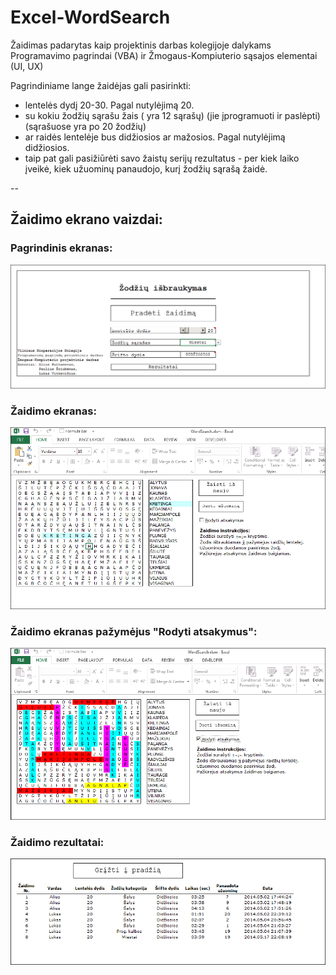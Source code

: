 # Excel-WordSearch

Žaidimas padarytas kaip projektinis darbas kolegijoje dalykams Programavimo pagrindai (VBA) ir Žmogaus-Kompiuterio sąsajos elementai (UI, UX)

Pagrindiniame lange žaidėjas gali pasirinkti:
- lentelės dydį 20-30. Pagal nutylėjimą 20.
- su kokiu žodžių sąrašu žais ( yra 12 sąrašų) (jie įprogramuoti ir paslėpti) (sąrašuose yra po 20 žodžių)
- ar raidės lentelėje bus didžiosios ar mažosios. Pagal nutylėjimą didžiosios.
- taip pat gali pasižiūrėti savo žaistų serijų rezultatus - per kiek laiko įveikė, kiek užuominų panaudojo, kurį žodžių sąrašą žaidė.

-- 

## Žaidimo ekrano vaizdai:

### Pagrindinis ekranas:
![](/Screenshot_1.png)

### Žaidimo ekranas:
![](/Screenshot_2.png)

### Žaidimo ekranas pažymėjus "Rodyti atsakymus":
![](/Screenshot_3.png)

### Žaidimo rezultatai:
![](/Screenshot_4.png)
